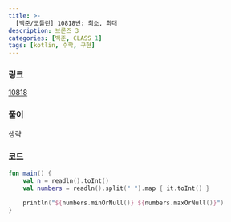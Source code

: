 ```yaml
---
title: >-
  [백준/코틀린] 10818번: 최소, 최대
description: 브론즈 3
categories: [백준, CLASS 1]
tags: [kotlin, 수학, 구현]
---
```


### 링크
[10818](https://www.acmicpc.net/problem/10818)

### 풀이
생략

### 코드
```kotlin
fun main() {
    val n = readln().toInt()
    val numbers = readln().split(" ").map { it.toInt() }

    println("${numbers.minOrNull()} ${numbers.maxOrNull()}")
}

```
